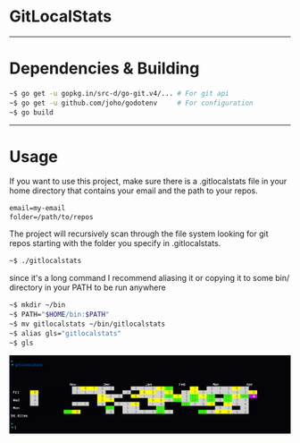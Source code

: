 
# GitLocalStats

--------------------

# Dependencies & Building

```sh
~$ go get -u gopkg.in/src-d/go-git.v4/... # For git api
~$ go get -u github.com/joho/godotenv     # For configuration
~$ go build
```

--------------------

# Usage

If you want to use this project, make sure there is a .gitlocalstats file in your home directory that contains
your email and the path to your repos.

```
email=my-email
folder=/path/to/repos
```

The project will recursively scan through the file system looking for git repos starting with the
folder you specify in .gitlocalstats. 

```sh
~$ ./gitlocalstats
```

since it's a long command I recommend aliasing it or copying it to some bin/ directory in your PATH to be run anywhere

```sh
~$ mkdir ~/bin 
~$ PATH="$HOME/bin:$PATH"
~$ mv gitlocalstats ~/bin/gitlocalstats
~$ alias gls="gitlocalstats"
~$ gls
```

![demo](screenshots/demo.png)
